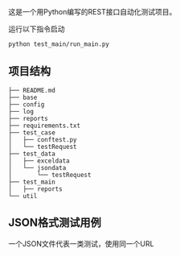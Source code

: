 这是一个用Python编写的REST接口自动化测试项目。

运行以下指令启动

```bash
python test_main/run_main.py
```

## 项目结构

```
├── README.md
├── base
├── config
├── log
├── reports
├── requirements.txt
├── test_case
│   ├── conftest.py
│   └── testRequest
├── test_data
│   ├── exceldata
│   └── jsondata
│       └── testRequest
├── test_main
│   ├── reports
└── util
```

## JSON格式测试用例

一个JSON文件代表一类测试，使用同一个URL